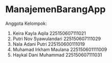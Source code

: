 # ManajemenBarangApp
Anggota Kelompok:
1. Keira Kayla Aqila 225150607111021
2. Putri Nov Syawulandari 225150607111029 
3. Nala Adani Putri 225150600111019
4. Muhamad Irkham Maulana 225150601111009
5. Haykal Dani Muhammad 225150607111031
